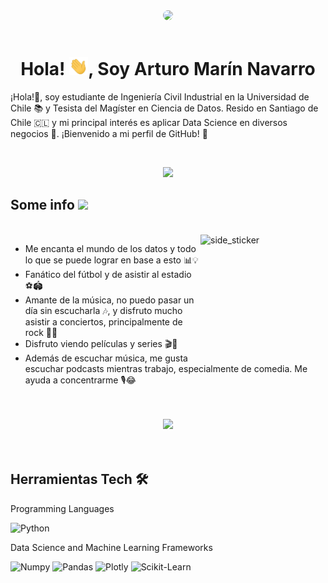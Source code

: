 <div align="center">
    <img src='banner.png' style="border-radius: 15px">
</div>
<br>

<h1 align="center">Hola! <img src="https://raw.githubusercontent.com/ABSphreak/ABSphreak/master/gifs/Hi.gif" width="30px">, Soy Arturo Marín Navarro </h1>

¡Hola!👋, soy estudiante de Ingeniería Civil Industrial en la Universidad de Chile 📚 y Tesista del Magíster en Ciencia de Datos. Resido en Santiago de Chile 🇨🇱 y mi principal interés es aplicar Data Science en diversos negocios 💼. ¡Bienvenido a mi perfil de GitHub! 🚀
</div>
<br>

<p align="center">
    <a href="https://www.linkedin.com/in/arturo-marín-navarro">
        <img src="https://img.shields.io/badge/LinkedIn-0077B5?style=for-the-badge&logo=linkedin&logoColor=white"/>
    </a>
</p>

## Some info <img src="https://www.fightersgeneration.com/characters/dio-super.gif" width="30px">

<br>

<img align="right" width=200px height=200px alt="side_sticker" src="https://tenor.com/es-419/view/hey-arnold-headphones-listening-to-music-arnold-shortman-music-gif-26079668" />

- Me encanta el mundo de los datos y todo lo que se puede lograr en base a esto 📊💡
- Fanático del fútbol y de asistir al estadio ⚽🏟️
- Amante de la música, no puedo pasar un día sin escucharla 🎶, y disfruto mucho asistir a conciertos, principalmente de rock 🎸🤘
- Disfruto viendo películas y series 🎬🍿
- Además de escuchar música, me gusta escuchar podcasts mientras trabajo, especialmente de comedia. Me ayuda a concentrarme 🎙️😂

<br>
<br>

<div align='center'>
<img src="https://github-readme-stats.vercel.app/api?username=mezosky&count_private=true&show_icons=true&custom_title=Github&theme=chartreuse-dark&bg_color=0,000000,130F40&layout=compact&border_radius=8">
</div>

<br>
<br>

## Herramientas Tech 🛠️

Programming Languages

![Python](https://img.shields.io/badge/Python-FFD43B?style=flat-square&logo=python&logoColor=blue)

Data Science and Machine Learning Frameworks

![Numpy](https://img.shields.io/badge/Numpy-777BB4?style=flat-square&logo=numpy&logoColor=white])
![Pandas](https://img.shields.io/badge/Pandas-2C2D72?style=flat-square&logo=pandas&logoColor=white])
![Plotly](https://img.shields.io/badge/Plotly-239120?style=flat-square&logo=plotly&logoColor=white])
![Scikit-Learn](https://img.shields.io/badge/scikit_learn-F7931E?style=flat-square&logo=scikit-learn&logoColor=white])
